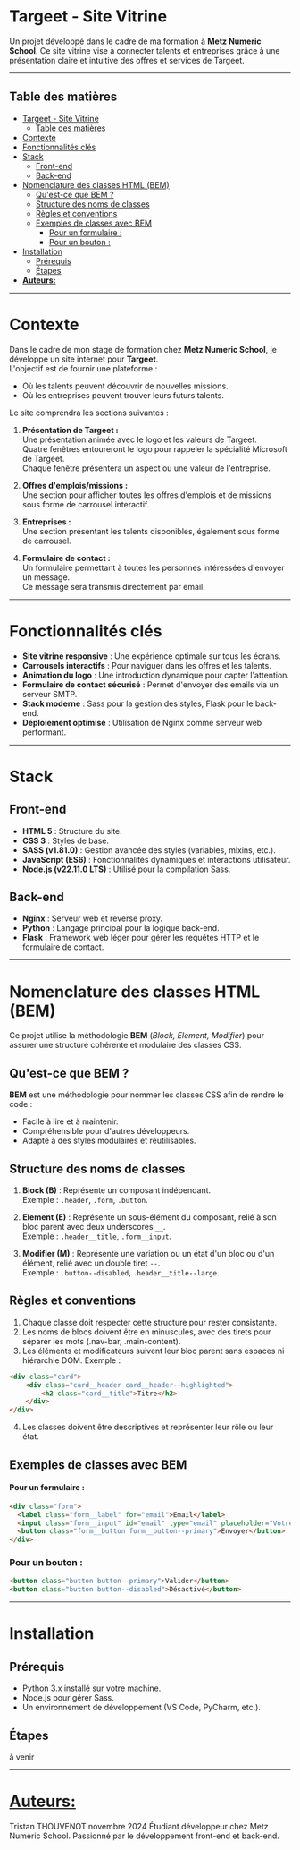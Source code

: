 # Targeet - Site Vitrine

Un projet développé dans le cadre de ma formation à **Metz Numeric School**. Ce site vitrine vise à connecter talents et entreprises grâce à une présentation claire et intuitive des offres et services de Targeet.

---

## Table des matières
- [Targeet - Site Vitrine](#targeet---site-vitrine)
  - [Table des matières](#table-des-matières)
- [Contexte](#contexte)
- [Fonctionnalités clés](#fonctionnalités-clés)
- [Stack](#stack)
  - [Front-end](#front-end)
  - [Back-end](#back-end)
- [Nomenclature des classes HTML (BEM)](#nomenclature-des-classes-html-bem)
  - [Qu'est-ce que BEM ?](#quest-ce-que-bem-)
  - [Structure des noms de classes](#structure-des-noms-de-classes)
  - [Règles et conventions](#règles-et-conventions)
  - [Exemples de classes avec BEM](#exemples-de-classes-avec-bem)
      - [Pour un formulaire :](#pour-un-formulaire-)
    - [Pour un bouton :](#pour-un-bouton-)
- [Installation](#installation)
  - [Prérequis](#prérequis)
  - [Étapes](#étapes)
- [**Auteurs:**](#auteurs)

---

# Contexte

Dans le cadre de mon stage de formation chez **Metz Numeric School**, je développe un site internet pour **Targeet**.  
L'objectif est de fournir une plateforme :
- Où les talents peuvent découvrir de nouvelles missions.
- Où les entreprises peuvent trouver leurs futurs talents.

Le site comprendra les sections suivantes :
1. **Présentation de Targeet :**  
   Une présentation animée avec le logo et les valeurs de Targeet.  
   Quatre fenêtres entoureront le logo pour rappeler la spécialité Microsoft de Targeet.  
   Chaque fenêtre présentera un aspect ou une valeur de l'entreprise.

2. **Offres d'emplois/missions :**  
   Une section pour afficher toutes les offres d'emplois et de missions sous forme de carrousel interactif.

3. **Entreprises :**  
   Une section présentant les talents disponibles, également sous forme de carrousel.

4. **Formulaire de contact :**  
   Un formulaire permettant à toutes les personnes intéressées d'envoyer un message.  
   Ce message sera transmis directement par email.

---

# Fonctionnalités clés
- **Site vitrine responsive** : Une expérience optimale sur tous les écrans.
- **Carrousels interactifs** : Pour naviguer dans les offres et les talents.
- **Animation du logo** : Une introduction dynamique pour capter l'attention.
- **Formulaire de contact sécurisé** : Permet d'envoyer des emails via un serveur SMTP.
- **Stack moderne** : Sass pour la gestion des styles, Flask pour le back-end.
- **Déploiement optimisé** : Utilisation de Nginx comme serveur web performant.

---

# Stack

## Front-end
- **HTML 5** : Structure du site.
- **CSS 3** : Styles de base.
- **SASS (v1.81.0)** : Gestion avancée des styles (variables, mixins, etc.).
- **JavaScript (ES6)** : Fonctionnalités dynamiques et interactions utilisateur.
- **Node.js (v22.11.0 LTS)** : Utilisé pour la compilation Sass.

## Back-end
- **Nginx** : Serveur web et reverse proxy.
- **Python** : Langage principal pour la logique back-end.
- **Flask** : Framework web léger pour gérer les requêtes HTTP et le formulaire de contact.

---

# Nomenclature des classes HTML (BEM)

Ce projet utilise la méthodologie **BEM** (*Block, Element, Modifier*) pour assurer une structure cohérente et modulaire des classes CSS.

## Qu'est-ce que BEM ?
**BEM** est une méthodologie pour nommer les classes CSS afin de rendre le code :
- Facile à lire et à maintenir.
- Compréhensible pour d'autres développeurs.
- Adapté à des styles modulaires et réutilisables.

## Structure des noms de classes

1. **Block (B)** : Représente un composant indépendant.  
   Exemple : `.header`, `.form`, `.button`.

2. **Element (E)** : Représente un sous-élément du composant, relié à son bloc parent avec deux underscores `__`.  
   Exemple : `.header__title`, `.form__input`.

3. **Modifier (M)** : Représente une variation ou un état d'un bloc ou d'un élément, relié avec un double tiret `--`.  
   Exemple : `.button--disabled`, `.header__title--large`.

## Règles et conventions
   1. Chaque classe doit respecter cette structure pour rester consistante.
   2. Les noms de blocs doivent être en minuscules, avec des tirets pour séparer les mots (.nav-bar, .main-content).
   3. Les éléments et modificateurs suivent leur bloc parent sans espaces ni hiérarchie DOM. Exemple :

   ```html
   <div class="card">
       <div class="card__header card__header--highlighted">
           <h2 class="card__title">Titre</h2>
       </div>
   </div>
   ```

   4. Les classes doivent être descriptives et représenter leur rôle ou leur état.

## Exemples de classes avec BEM

#### Pour un formulaire :
```html
<div class="form">
  <label class="form__label" for="email">Email</label>
  <input class="form__input" id="email" type="email" placeholder="Votre email">
  <button class="form__button form__button--primary">Envoyer</button>
</div>
```

### Pour un bouton :
```html
<button class="button button--primary">Valider</button>
<button class="button button--disabled">Désactivé</button>
```

--- 
# Installation

## Prérequis
- Python 3.x installé sur votre machine.
- Node.js pour gérer Sass.
- Un environnement de développement (VS Code, PyCharm, etc.).

## Étapes

à venir

---
# <u>**Auteurs:**</u>
Tristan THOUVENOT
novembre 2024
Étudiant développeur chez Metz Numeric School. Passionné par le développement front-end et back-end.